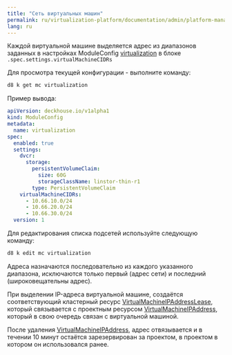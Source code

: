 ```yaml
---
title: "Сеть виртуальных машин"
permalink: ru/virtualization-platform/documentation/admin/platform-management/traffic-control/vm-network.html
lang: ru
---
```


Каждой виртуальной машине выделяется адрес из диапазонов заданных в настройках ModuleConfig [virtualization](../../../reference/configuration.module.html#virtualization) в блоке `.spec.settings.virtualMachineCIDRs`

Для просмотра текущей конфигурации - выполните команду:

```bash
d8 k get mc virtualization
```

Пример вывода:

```yaml
apiVersion: deckhouse.io/v1alpha1
kind: ModuleConfig
metadata:
  name: virtualization
spec:
  enabled: true
  settings:
    dvcr:
      storage:
        persistentVolumeClaim:
          size: 60G
          storageClassName: linstor-thin-r1
        type: PersistentVolumeClaim
    virtualMachineCIDRs:
      - 10.66.10.0/24
      - 10.66.20.0/24
      - 10.66.30.0/24
  version: 1
```

Для редактирования списка подсетей используйте следующую команду:

```bash
d8 k edit mc virtualization
```

Адреса назначаются последовательно из каждого указанного диапазона, исключаются только первый (адрес сети) и последний (широковещательны адрес).

При выделении IP-адреса виртуальной машине, создаётся соответствующий кластерный ресурс [VirtualMachineIPAddressLease](../../../../reference/cr.html#virtualmachineipaddresslease), который связывается с проектным ресурсом [VirtualMachineIPAddress](../../../../reference/cr.html#virtualmachineipaddress), который в свою очередь связан с виртуальной машиной.

После удаления [VirtualMachineIPAddress](../../../../reference/cr.html#virtualmachineipaddress), адрес отвязывается и в течении 10 минут остаётся зарезервирован за проектом, в проектом в котором он использовался ранее.

